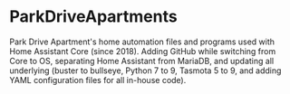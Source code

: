 # ParkDriveApartments
Park Drive Apartment's home automation files and programs used with Home Assistant Core (since 2018).  Adding GitHub while switching from Core to OS, separating Home Assistant from MariaDB, and updating all underlying (buster to bullseye, Python 7 to 9, Tasmota 5 to 9, and adding YAML configuration files for all in-house code).
